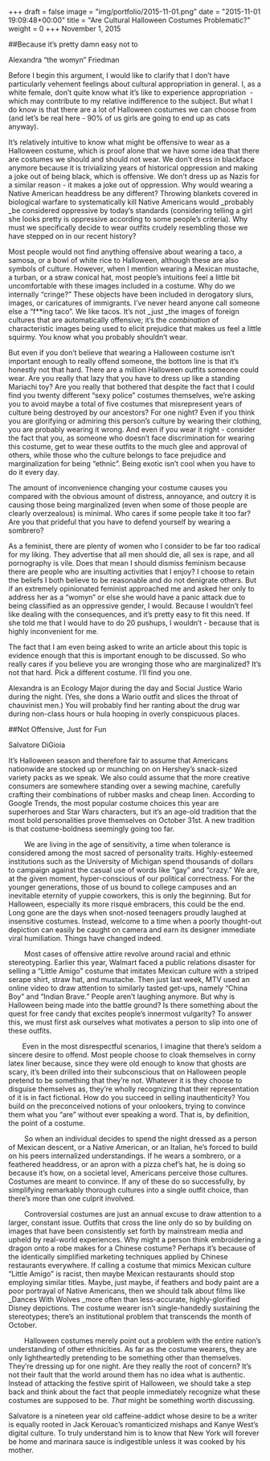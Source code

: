 +++
draft = false
image = "img/portfolio/2015-11-01.png"
date = "2015-11-01 19:09:48+00:00"
title = "Are Cultural Halloween Costumes Problematic?"
weight = 0
+++
November 1, 2015
<!--more-->
##Because it’s pretty damn easy not to




Alexandra “the womyn” Friedman


Before I begin this argument, I would like to clarify that I don’t have particularly vehement feelings about cultural appropriation in general. I, as a white female, don’t quite know what it’s like to experience appropriation  - which may contribute to my relative indifference to the subject. But what I do know is that there are a lot of Halloween costumes we can choose from (and let’s be real here - 90% of us girls are going to end up as cats anyway).

It’s relatively intuitive to know what might be offensive to wear as a Halloween costume, which is proof alone that we have some idea that there are costumes we should and should not wear. We don’t dress in blackface anymore because it is trivializing years of historical oppression and making a joke out of being black, which is offensive. We don’t dress up as Nazis for a similar reason - it makes a joke out of oppression. Why would wearing a Native American headdress be any different? Throwing blankets covered in biological warfare to systematically kill Native Americans would _probably _be considered oppressive by today’s standards (considering telling a girl she looks pretty is oppressive according to some people’s criteria). Why must we specifically decide to wear outfits crudely resembling those we have stepped on in our recent history?

Most people would not find anything offensive about wearing a taco, a samosa, or a bowl of white rice to Halloween, although these are also symbols of culture. However, when I mention wearing a Mexican mustache, a turban, or a straw conical hat, most people’s intuitions feel a little bit uncomfortable with these images included in a costume. Why do we internally “cringe?” These objects have been included in derogatory slurs, images, or caricatures of immigrants. I’ve never heard anyone call someone else a “f**ing taco”. We like tacos. It’s not _just _the images of foreign cultures that are automatically offensive; it’s the _combination_ of characteristic images being used to elicit prejudice that makes us feel a little squirmy. You know what you probably shouldn’t wear.

But even if you don’t believe that wearing a Halloween costume isn’t important enough to really offend someone, the bottom line is that it’s honestly not that hard. There are a million Halloween outfits someone could wear. Are you really that lazy that you have to dress up like a standing Mariachi toy? Are you really that bothered that despite the fact that I could find you twenty different “sexy police” costumes themselves, we’re asking you to avoid maybe a total of five costumes that misrepresent years of culture being destroyed by our ancestors? For one night? Even if you think you are glorifying or admiring this person’s culture by wearing their clothing, you are probably wearing it wrong. And even if you wear it right - consider the fact that you, as someone who doesn’t face discrimination for wearing this costume, get to wear these outfits to the much glee and approval of others, while those who the culture belongs to face prejudice and marginalization for being “ethnic”. Being exotic isn’t cool when you have to do it every day.

The amount of inconvenience changing your costume causes you compared with the obvious amount of distress, annoyance, and outcry it is causing those being marginalized (even when some of those people are clearly overzealous) is minimal. Who cares if some people take it too far? Are you that prideful that you have to defend yourself by wearing a sombrero?

As a feminist, there are plenty of women who I consider to be far too radical for my liking. They advertise that all men should die, all sex is rape, and all pornography is vile. Does that mean I should dismiss feminism because there are people who are insulting activities that I enjoy? I choose to retain the beliefs I both believe to be reasonable and do not denigrate others. But if an extremely opinionated feminist approached me and asked her only to address her as a “womyn” or else she would have a panic attack due to being classified as an oppressive gender, I would. Because I wouldn’t feel like dealing with the consequences, and it’s pretty easy to fit this need. If she told me that I would have to do 20 pushups, I wouldn’t - because that is highly inconvenient for me.

The fact that I am even being asked to write an article about this topic is evidence enough that this is important enough to be discussed. So who really cares if you believe you are wronging those who are marginalized? It’s not that hard. Pick a different costume. I’ll find you one.

Alexandra is an Ecology Major during the day and Social Justice Wario during the night. (Yes, she dons a Wario outfit and slices the throat of chauvinist men.) You will probably find her ranting about the drug war during non-class hours or hula hooping in overly conspicuous places.




##Not Offensive, Just for Fun




Salvatore DiGioia


It’s Halloween season and therefore fair to assume that Americans nationwide are stocked up or munching on on Hershey’s snack-sized variety packs as we speak. We also could assume that the more creative consumers are somewhere standing over a sewing machine, carefully crafting their combinations of rubber masks and cheap linen. According to Google Trends, the most popular costume choices this year are superheroes and Star Wars characters, but it’s an age-old tradition that the most bold personalities prove themselves on October 31st. A new tradition is that costume-boldness seemingly going too far.

        We are living in the age of sensitivity, a time when tolerance is considered among the most sacred of personality traits. Highly-esteemed institutions such as the University of Michigan spend thousands of dollars to campaign against the casual use of words like “gay” and “crazy.” We are, at the given moment, hyper-conscious of our political correctness. For the younger generations, those of us bound to college campuses and an inevitable eternity of yuppie coworkers, this is only the beginning. But for Halloween, especially its more risqué embracers, this could be the end. Long gone are the days when snot-nosed teenagers proudly laughed at insensitive costumes. Instead, welcome to a time when a poorly thought-out depiction can easily be caught on camera and earn its designer immediate viral humiliation. Things have changed indeed.

        Most cases of offensive attire revolve around racial and ethnic stereotyping. Earlier this year, Walmart faced a public relations disaster for selling a “Little Amigo” costume that imitates Mexican culture with a striped serape shirt, straw hat, and mustache. Then just last week, MTV used an online video to draw attention to similarly tasted get-ups, namely “China Boy” and “Indian Brave.” People aren’t laughing anymore. But why is Halloween being made into the battle ground? Is there something about the quest for free candy that excites people’s innermost vulgarity? To answer this, we must first ask ourselves what motivates a person to slip into one of these outfits.

       Even in the most disrespectful scenarios, I imagine that there’s seldom a sincere desire to offend. Most people choose to cloak themselves in corny latex liner because, since they were old enough to know that ghosts are scary, it’s been drilled into their subconscious that on Halloween people pretend to be something that they’re not. Whatever it is they choose to disguise themselves as, they’re wholly recognizing that their representation of it is in fact fictional. How do you succeed in selling inauthenticity? You build on the preconceived notions of your onlookers, trying to convince them what you “are” without ever speaking a word. That is, by definition, the point of a costume.

        So when an individual decides to spend the night dressed as a person of Mexican descent, or a Native American, or an Italian, he’s forced to build on his peers internalized understandings. If he wears a sombrero, or a feathered headdress, or an apron with a pizza chef’s hat, he is doing so because it’s how, on a societal level, Americans perceive those cultures. Costumes are meant to convince. If any of these do so successfully, by simplifying remarkably thorough cultures into a single outfit choice, than there’s more than one culprit involved.

        Controversial costumes are just an annual excuse to draw attention to a larger, constant issue. Outfits that cross the line only do so by building on images that have been consistently set forth by mainstream media and upheld by real-world experiences. Why might a person think embroidering a dragon onto a robe makes for a Chinese costume? Perhaps it’s because of the identically simplified marketing techniques applied by Chinese restaurants everywhere. If calling a costume that mimics Mexican culture “Little Amigo” is racist, then maybe Mexican restaurants should stop employing similar titles. Maybe, just maybe, if feathers and body paint are a poor portrayal of Native Americans, then we should talk about films like _Dances With Wolves _more often than less-accurate, highly-glorified Disney depictions. The costume wearer isn’t single-handedly sustaining the stereotypes; there’s an institutional problem that transcends the month of October.

        Halloween costumes merely point out a problem with the entire nation’s understanding of other ethnicities. As far as the costume wearers, they are only lightheartedly pretending to be something other than themselves. They’re dressing up for one night. Are they really the root of concern? It’s not their fault that the world around them has no idea what is authentic. Instead of attacking the festive spirit of Halloween, we should take a step back and think about the fact that people immediately recognize what these costumes are supposed to be. _That_ might be something worth discussing.

Salvatore is a nineteen year old caffeine-addict whose desire to be a writer is equally rooted in Jack Kerouac’s romanticized mishaps and Kanye West’s digital culture. To truly understand him is to know that New York will forever be home and marinara sauce is indigestible unless it was cooked by his mother.


